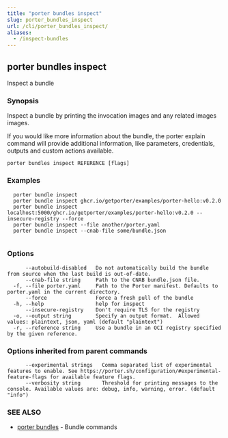 ```yaml
---
title: "porter bundles inspect"
slug: porter_bundles_inspect
url: /cli/porter_bundles_inspect/
aliases:
  - /inspect-bundles
---
```

## porter bundles inspect

Inspect a bundle

### Synopsis

Inspect a bundle by printing the invocation images and any related images images.

If you would like more information about the bundle, the porter explain command will provide additional information,
like parameters, credentials, outputs and custom actions available.


```
porter bundles inspect REFERENCE [flags]
```

### Examples

```
  porter bundle inspect
  porter bundle inspect ghcr.io/getporter/examples/porter-hello:v0.2.0
  porter bundle inspect localhost:5000/ghcr.io/getporter/examples/porter-hello:v0.2.0 --insecure-registry --force
  porter bundle inspect --file another/porter.yaml
  porter bundle inspect --cnab-file some/bundle.json
		  
```

### Options

```
      --autobuild-disabled   Do not automatically build the bundle from source when the last build is out-of-date.
      --cnab-file string     Path to the CNAB bundle.json file.
  -f, --file porter.yaml     Path to the Porter manifest. Defaults to porter.yaml in the current directory.
      --force                Force a fresh pull of the bundle
  -h, --help                 help for inspect
      --insecure-registry    Don't require TLS for the registry
  -o, --output string        Specify an output format.  Allowed values: plaintext, json, yaml (default "plaintext")
  -r, --reference string     Use a bundle in an OCI registry specified by the given reference.
```

### Options inherited from parent commands

```
      --experimental strings   Comma separated list of experimental features to enable. See https://porter.sh/configuration/#experimental-feature-flags for available feature flags.
      --verbosity string       Threshold for printing messages to the console. Available values are: debug, info, warning, error. (default "info")
```

### SEE ALSO

* [porter bundles](/cli/porter_bundles/)	 - Bundle commands

